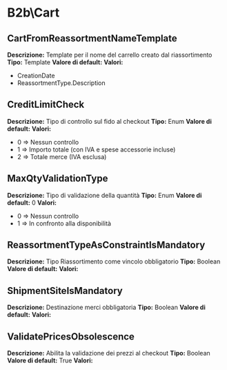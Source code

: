 # B2b\Cart
CartFromReassortmentNameTemplate 
----
**Descrizione:** Template per il nome del carrello creato dal riassortimento
**Tipo:** Template
**Valore di default:** 
**Valori:**
* CreationDate
* ReassortmentType.Description

CreditLimitCheck 
----
**Descrizione:** Tipo di controllo sul fido al checkout
**Tipo:** Enum
**Valore di default:** 
**Valori:**
* 0 => Nessun controllo
* 1 => Importo totale (con IVA e spese accessorie incluse)
* 2 => Totale merce (IVA esclusa)

MaxQtyValidationType 
----
**Descrizione:** Tipo di validazione della quantità
**Tipo:** Enum
**Valore di default:** 0
**Valori:**
* 0 => Nessun controllo
* 1 => In confronto alla disponibilità

ReassortmentTypeAsConstraintIsMandatory 
----
**Descrizione:** Tipo Riassortimento come vincolo obbligatorio
**Tipo:** Boolean
**Valore di default:** 
**Valori:**

ShipmentSiteIsMandatory 
----
**Descrizione:** Destinazione merci obbligatoria
**Tipo:** Boolean
**Valore di default:** 
**Valori:**

ValidatePricesObsolescence 
----
**Descrizione:** Abilita la validazione dei prezzi al checkout
**Tipo:** Boolean
**Valore di default:** True
**Valori:**

